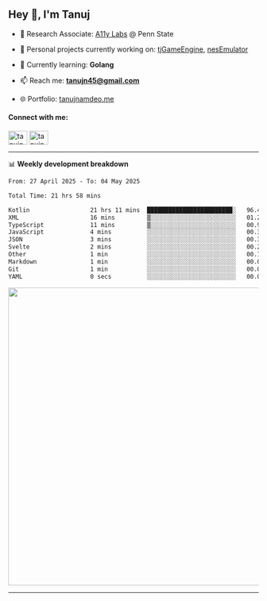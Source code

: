 <h2>Hey 👋, I'm Tanuj</h2>

- 🔬 Research Associate: [A11y Labs](https://a11y.ist.psu.edu/) @ Penn State 

- 🔭 Personal projects currently working on: [tjGameEngine](https://github.com/tanujn45/tjGameEngine), [nesEmulator](https://github.com/tanujn45/nesEmulator)

- 🌱 Currently learning: **Golang**

- 📫 Reach me: **tanujn45@gmail.com**

- 🌐 Portfolio: [tanujnamdeo.me](https://tanujnamdeo.me/)

<h4 align="left">Connect with me:</h4>
<p align="left">
<a href="https://twitter.com/tanujn45" target="blank"><img align="center" src="https://raw.githubusercontent.com/rahuldkjain/github-profile-readme-generator/master/src/images/icons/Social/twitter.svg" alt="tanujn45" height="28" width="38" /></a>
<a href="https://linkedin.com/in/tanujn45" target="blank"><img align="center" src="https://raw.githubusercontent.com/rahuldkjain/github-profile-readme-generator/master/src/images/icons/Social/linked-in-alt.svg" alt="tanujn45" height="28" width="38" /></a>
</p>

-------

📊 **Weekly development breakdown**
<!--START_SECTION:waka-->

```txt
From: 27 April 2025 - To: 04 May 2025

Total Time: 21 hrs 58 mins

Kotlin                 21 hrs 11 mins  ████████████████████████░   96.44 %
XML                    16 mins         ▒░░░░░░░░░░░░░░░░░░░░░░░░   01.27 %
TypeScript             11 mins         ▒░░░░░░░░░░░░░░░░░░░░░░░░   00.90 %
JavaScript             4 mins          ░░░░░░░░░░░░░░░░░░░░░░░░░   00.34 %
JSON                   3 mins          ░░░░░░░░░░░░░░░░░░░░░░░░░   00.30 %
Svelte                 2 mins          ░░░░░░░░░░░░░░░░░░░░░░░░░   00.22 %
Other                  1 min           ░░░░░░░░░░░░░░░░░░░░░░░░░   00.10 %
Markdown               1 min           ░░░░░░░░░░░░░░░░░░░░░░░░░   00.09 %
Git                    1 min           ░░░░░░░░░░░░░░░░░░░░░░░░░   00.08 %
YAML                   0 secs          ░░░░░░░░░░░░░░░░░░░░░░░░░   00.07 %
```

<!--END_SECTION:waka-->

<img src="https://wakatime.com/share/@018e9abd-1aa4-4aa6-9db7-5ca3b999e810/4650b67a-98aa-46b4-b598-3d8a2451f0df.svg" width="600"/>

-------
